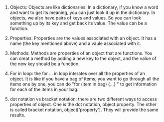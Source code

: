 1. Objects: Objects are like dictionaries. In a dictionary, if you know a word and want to get its meaning, you can just look it up in the dictionary. In objects, we also have pairs of keys and values. So you can look something up by its key and get back its value. The value can be a function. 

2. Properties: Properties are the values associated with an object. It has a name (the key mentioned above) and a vaule associated with it. 

3. Methods: Methods are properties of an object that are functions. You can creat a method by adding a new key to the object, and the value of the new key should be a function. 

4. For in loop: the for ... in loop interates over all the properties of an object. It is like if you have a bag of items, you want to go through all the items one by one, you can do "for (item in bag) {...} " to get information for each of the items in your bag.

5. dot notation vs bracket notation: there are two different ways to access properties of object. One is the dot notation, object.property. The other is called bracket notation, object['property']. They will provide the same results.  
